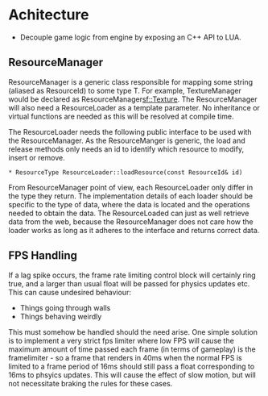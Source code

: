 # Achitecture
* Decouple game logic from engine by exposing an C++ API to LUA.

## ResourceManager
ResourceManager is a generic class responsible for mapping some string (aliased as ResourceId) to some type T. For example, TextureManager would be declared as ResourceManager<sf::Texture>.
The ResourceManager will also need a ResourceLoader as a template parameter. No inheritance or virtual functions are needed as this will be resolved at compile time.

The ResourceLoader needs the following public interface to be used with the ResourceManager. As the ResourceManger is generic, the load and release methods only needs an id to identify which resource to modify, insert or remove.
```
* ResourceType ResourceLoader::loadResource(const ResourceId& id)
```
From ResourceManager point of view, each ResourceLoader only differ in the type they return. The implementation details of each loader should be specific to the type of data, where the data is located and the operations needed to obtain the data. The ResourceLoaded can just as well retrieve data from the web, because the ResourceManager does not care how the loader works as long as it adheres to the interface and returns correct data.

## FPS Handling
If a lag spike occurs, the frame rate limiting control block will certainly ring true, and a larger than usual float will be passed for physics updates etc. This can cause undesired behaviour:
* Things going through walls
* Things behaving weirdly

This must somehow be handled should the need arise. One simple solution is to implement a very strict fps limiter where low FPS will cause the maximum amount of time passed each frame (in terms of gameplay) is the framelimiter - so a frame that renders in 40ms when the normal FPS is limited to a frame period of 16ms should still pass a float corresponding to 16ms to phsyics updates. This will cause the effect of slow motion, but will not necessitate braking the rules for these cases. 